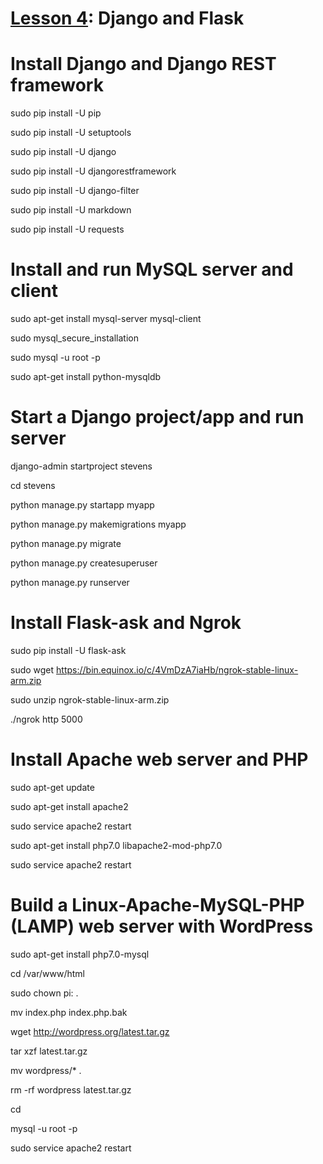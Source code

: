# <a href="https://goo.gl/bhktY0">Lesson 4</a>: Django and Flask

# Install Django and Django REST framework

sudo pip install -U pip

sudo pip install -U setuptools

sudo pip install -U django

sudo pip install -U djangorestframework

sudo pip install -U django-filter

sudo pip install -U markdown

sudo pip install -U requests

# Install and run MySQL server and client

sudo apt-get install mysql-server mysql-client

sudo mysql_secure_installation

sudo mysql -u root -p

sudo apt-get install python-mysqldb

# Start a Django project/app and run server

django-admin startproject stevens

cd stevens

python manage.py startapp myapp

python manage.py makemigrations myapp

python manage.py migrate

python manage.py createsuperuser

python manage.py runserver

# Install Flask-ask and Ngrok

sudo pip install -U flask-ask

sudo wget https://bin.equinox.io/c/4VmDzA7iaHb/ngrok-stable-linux-arm.zip

sudo unzip ngrok-stable-linux-arm.zip

./ngrok http 5000

# Install Apache web server and PHP

sudo apt-get update

sudo apt-get install apache2

sudo service apache2 restart

sudo apt-get install php7.0 libapache2-mod-php7.0

sudo service apache2 restart

# Build a Linux-Apache-MySQL-PHP (LAMP) web server with WordPress 

sudo apt-get install php7.0-mysql

cd /var/www/html

sudo chown pi: .

mv index.php index.php.bak

wget http://wordpress.org/latest.tar.gz

tar xzf latest.tar.gz

mv wordpress/* .

rm -rf wordpress latest.tar.gz

cd

mysql -u root -p

sudo service apache2 restart
